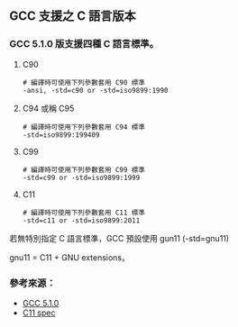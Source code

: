 ## GCC 支援之 C 語言版本


### GCC 5.1.0 版支援四種 C 語言標準。

1. C90

	```
	# 編譯時可使用下列參數套用 C90 標準
	-ansi, -std=c90 or -std=iso9899:1990
	```

2. C94 或稱 C95

	```
	# 編譯時可使用下列參數套用 C94 標準
	-std=iso9899:199409
	```

3. C99

	```
	# 編譯時可使用下列參數套用 C99 標準
	-std=c99 or -std=iso9899:1999
	```

4. C11

	```
	# 編譯時可使用下列參數套用 C11 標準
	-std=c11 or -std=iso9899:2011
	```


若無特別指定 C 語言標準，GCC 預設使用 gun11 (-std=gnu11)

gnu11 = C11 + GNU extensions。

### 參考來源：
* [GCC 5.1.0](https://gcc.gnu.org/onlinedocs/gcc-5.1.0/gcc/Standards.html#Standards)
* [C11 spec](http://www.open-std.org/jtc1/sc22/wg14/www/standards)
